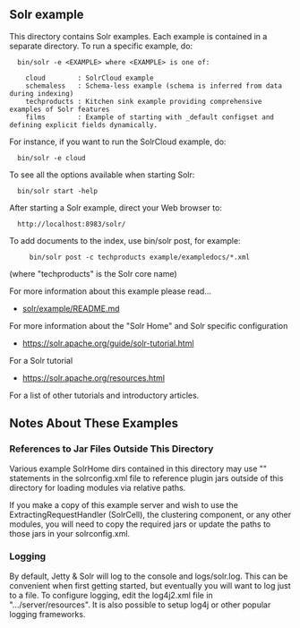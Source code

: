 <!--
 Licensed to the Apache Software Foundation (ASF) under one or more
 contributor license agreements.  See the NOTICE file distributed with
 this work for additional information regarding copyright ownership.
 The ASF licenses this file to You under the Apache License, Version 2.0
 (the "License"); you may not use this file except in compliance with
 the License.  You may obtain a copy of the License at

     http://www.apache.org/licenses/LICENSE-2.0

 Unless required by applicable law or agreed to in writing, software
 distributed under the License is distributed on an "AS IS" BASIS,
 WITHOUT WARRANTIES OR CONDITIONS OF ANY KIND, either express or implied.
 See the License for the specific language governing permissions and
 limitations under the License.
-->

Solr example
------------

This directory contains Solr examples. Each example is contained in a
separate directory. To run a specific example, do:

```
  bin/solr -e <EXAMPLE> where <EXAMPLE> is one of:

    cloud        : SolrCloud example
    schemaless   : Schema-less example (schema is inferred from data during indexing)
    techproducts : Kitchen sink example providing comprehensive examples of Solr features
    films        : Example of starting with _default configset and defining explicit fields dynamically.
```

For instance, if you want to run the SolrCloud example, do:

```
  bin/solr -e cloud
```

To see all the options available when starting Solr:

```
  bin/solr start -help
```

After starting a Solr example, direct your Web browser to:

```
  http://localhost:8983/solr/
```

To add documents to the index, use bin/solr post, for example:

```
     bin/solr post -c techproducts example/exampledocs/*.xml
```

(where "techproducts" is the Solr core name)

For more information about this example please read...

 * [solr/example/README.md](./README.md)

For more information about the "Solr Home" and Solr specific configuration

* https://solr.apache.org/guide/solr-tutorial.html

For a Solr tutorial

 * https://solr.apache.org/resources.html

For a list of other tutorials and introductory articles.

Notes About These Examples
--------------------------

### References to Jar Files Outside This Directory

Various example SolrHome dirs contained in this directory may use "<lib>"
statements in the solrconfig.xml file to reference plugin jars outside of
this directory for loading modules via relative paths.  

If you make a copy of this example server and wish to use the
ExtractingRequestHandler (SolrCell), the clustering component,
or any other modules, you will need to
copy the required jars or update the paths to those jars in your
solrconfig.xml.

### Logging

By default, Jetty & Solr will log to the console and logs/solr.log. This can
be convenient when first getting started, but eventually you will want to
log just to a file. To configure logging, edit the log4j2.xml file in
".../server/resources".
It is also possible to setup log4j or other popular logging frameworks.
